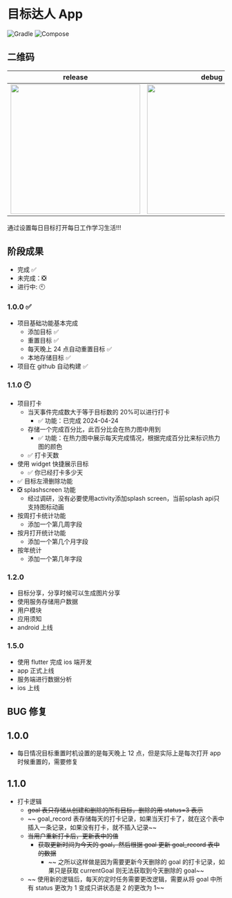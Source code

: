 # 目标达人 App

![Gradle](https://img.shields.io/badge/gradle-8.4-02303A.svg)
![Compose](https://img.shields.io/badge/compose-used-6200EA.svg)

## 二维码

| release                                                                                                                                           | debug                                                                                                                                           |
|---------------------------------------------------------------------------------------------------------------------------------------------------|-------------------------------------------------------------------------------------------------------------------------------------------------|
| <img width="300" src="https://yiwen-oss.oss-cn-shanghai.aliyuncs.com/httpsgithub.comHao-yiwenGoalManreleasesdownloadv1.0.2app-release.apk.png" /> | <img width="300" src="https://yiwen-oss.oss-cn-shanghai.aliyuncs.com/httpsgithub.comHao-yiwenGoalManreleasesdownloadv1.0.2app-debug.apk.png" /> |

通过设置每日目标打开每日工作学习生活!!!

## 阶段成果

- 完成 ✅
- 未完成：❎
- 进行中: 🕙

### 1.0.0 ✅

- 项目基础功能基本完成
    - 添加目标 ✅
    - 重置目标 ✅
    - 每天晚上 24 点自动重置目标 ✅
    - 本地存储目标 ✅
- 项目在 github 自动构建 ✅

### 1.1.0 🕙

- 项目打卡
    - 当天事件完成数大于等于目标数的 20%可以进行打卡
        - ✅ 功能：已完成 2024-04-24
    - 存储一个完成百分比，此百分比会在热力图中用到
        - ✅ 功能：在热力图中展示每天完成情况，根据完成百分比来标识热力图的颜色
    - ✅ 打卡天数
- 使用 widget 快捷展示目标
    - ✅ 你已经打卡多少天
- ✅ 目标左滑删除功能
- ❎ splashscreen 功能
    - 经过调研，没有必要使用activity添加splash screen，当前splash api只支持图标动画
- 按周打卡统计功能
    - 添加一个第几周字段
- 按月打开统计功能
    - 添加一个第几个月字段
- 按年统计
    - 添加一个第几年字段

### 1.2.0

- 目标分享，分享时候可以生成图片分享
- 使用服务存储用户数据
- 用户模块
- 应用须知
- android 上线

### 1.5.0

- 使用 flutter 完成 ios 端开发
- app 正式上线
- 服务端进行数据分析
- ios 上线

## BUG 修复

## 1.0.0

- 每日情况目标重置时机设置的是每天晚上 12 点，但是实际上是每次打开 app 时候重置的，需要修复

## 1.1.0

- 打卡逻辑
    - ~~goal 表只存储从创建和删除的所有目标，删除的用 status=3 表示~~
    - ~~
      goal_record
      表存储每天的打卡记录，如果当天打卡了，就在这个表中插入一条记录，如果没有打卡，就不插入记录~~
    - ~~当用户重新打卡后，更新表中的值~~
        - ~~获取更新时间为今天的 goal，然后根据 goal 更新 goal_record 表中的数据~~
            - ~~
              之所以这样做是因为需要更新今天删除的 goal 的打卡记录，如果只是获取 currentGoal
              则无法获取到今天删除的 goal~~
    - ~~
      使用新的逻辑后，每天的定时任务需要更改逻辑，需要从将 goal 中所有 status 更改为 1 变成只讲状态是
      2 的更改为 1~~

